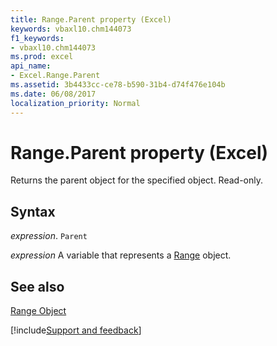 ```yaml
---
title: Range.Parent property (Excel)
keywords: vbaxl10.chm144073
f1_keywords:
- vbaxl10.chm144073
ms.prod: excel
api_name:
- Excel.Range.Parent
ms.assetid: 3b4433cc-ce78-b590-31b4-d74f476e104b
ms.date: 06/08/2017
localization_priority: Normal
---
```



# Range.Parent property (Excel)

Returns the parent object for the specified object. Read-only.


## Syntax

_expression_. `Parent`

_expression_ A variable that represents a [Range](excel.range-graph-property.md) object.


## See also


[Range Object](Excel.Range(object).md)

[!include[Support and feedback](~/includes/feedback-boilerplate.md)]